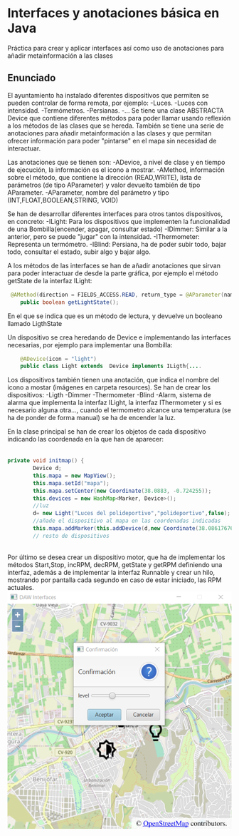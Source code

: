 
# Interfaces y anotaciones básica en Java

Práctica para crear y aplicar interfaces así como uso de anotaciones para añadir metainformación a las clases

## Enunciado


El ayuntamiento ha instalado diferentes dispositivos que permiten se pueden controlar de forma remota, por ejemplo:
    -Luces.
    -Luces con intensidad.
    -Termómetros.
    -Persianas.
    -...
Se tiene una clase ABSTRACTA Device que contiene diferentes métodos para poder llamar usando reflexión a los métodos de las clases que se hereda.
También se tiene una serie de anotaciones para añadir metainformación a las clases y que permitan ofrecer información para poder "pintarse" en el mapa sin necesidad de interactuar.

Las anotaciones que se tienen son:
    -ADevice, a nivel de clase y en tiempo de ejecución, la información es el icono a mostrar.
    -AMethod, información sobre el método, que contiene la dirección (READ,WRITE), lista de parámetros (de tipo AParameter) y valor devuelto también de tipo AParameter.
    -AParameter, nombre del parámetro y tipo (INT,FLOAT,BOOLEAN,STRING, VOID)

Se han de desarrollar diferentes interfaces para otros tantos dispositivos, en concreto:
    -ILight: Para los dispositivos que implementen la funcionalidad de una Bombilla(encender, apagar, consultar estado)
    -IDimmer: Similar a la anterior, pero se puede "jugar" con la intensidad.
    -IThermometer: Representa un termómetro.
    -IBlind: Persiana, ha de poder subir todo, bajar todo, consultar el estado, subir algo y bajar algo.

A los métodos de las interfaces se han de añadir anotaciones que sirvan para poder interactuar de desde la parte gráfica, por ejemplo el método getState de la interfaz ILight:
```java
 @AMethod(direction = FIELDS_ACCESS.READ, return_type = @AParameter(name="LigthState",type = AParameter.ParameterType.BOOLEAN))
    public boolean getLightState();
```
En el que se indica que es un método de lectura, y devuelve un booleano llamado LigthState

Un dispositivo se crea heredando de Device e implementando las interfaces necesarias, por ejemplo para implementar una Bombilla:

```java
    @ADevice(icon = "light")
    public class Light extends  Device implements ILigth{....
```
Los dispositivos también tienen una anotación, que indica el nombre del icono a mostar (imágenes en carpeta resources).
Se han de crear los dispositivos:
    -Ligth
    -Dimmer
    -Thermometer
    -Blind
    -Alarm, sistema de alarma que implementa la interfaz ILight, la interfaz IThermometer y si es necesario alguna otra..., cuando el termometro alcance una temperatura (se ha de ponder de forma manual) se ha de encender la luz.

En la clase principal se han de crear los objetos de cada dispositivo indicando las coordenada en la que han de aparecer:
```java

private void initmap() {
        Device d;
        this.mapa = new MapView();
        this.mapa.setId("mapa");
        this.mapa.setCenter(new Coordinate(38.0883, -0.724255));
        this.devices = new HashMap<Marker, Device>();
        //luz
        d= new Light("Luces del polideportivo","polideportivo",false);
        //añade el dispositivo al mapa en las coordenadas indicadas
        this.mapa.addMarker(this.addDevice(d,new Coordinate(38.08617676979483, -0.7176315683413612)));
        // resto de dispositivos
       
```
Por último se desea crear un dispositivo motor, que ha de implementar los métodos Start,Stop, incRPM, decRPM, getState y getRPM definiendo una interfaz, además a de implementar
la interfaz Runnable y crear un hilo, mostrando por pantalla cada segundo en caso de estar iniciado, las RPM actuales.
![image](https://raw.githubusercontent.com/pass1enator/DAWDomoticaTemplate/master/captura.png)